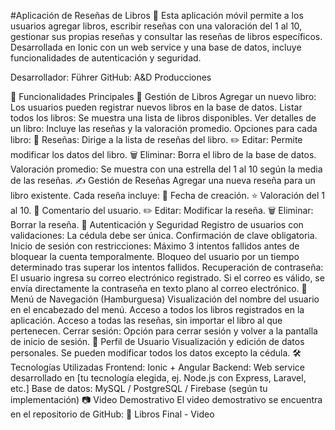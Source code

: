 #Aplicación de Reseñas de Libros 📱
Esta aplicación móvil permite a los usuarios agregar libros, escribir reseñas con una valoración del 1 al 10, gestionar sus propias reseñas y consultar las reseñas de libros específicos. Desarrollada en Ionic con un web service y una base de datos, incluye funcionalidades de autenticación y seguridad.

Desarrollador: Führer
GitHub: A&D Producciones

🚀 Funcionalidades Principales
📖 Gestión de Libros
Agregar un nuevo libro: Los usuarios pueden registrar nuevos libros en la base de datos.
Listar todos los libros: Se muestra una lista de libros disponibles.
Ver detalles de un libro: Incluye las reseñas y la valoración promedio.
Opciones para cada libro:
📜 Reseñas: Dirige a la lista de reseñas del libro.
✏️ Editar: Permite modificar los datos del libro.
🗑️ Eliminar: Borra el libro de la base de datos.
Valoración promedio: Se muestra con una estrella del 1 al 10 según la media de las reseñas.
✍️ Gestión de Reseñas
Agregar una nueva reseña para un libro existente.
Cada reseña incluye:
📅 Fecha de creación.
⭐ Valoración del 1 al 10.
💬 Comentario del usuario.
✏️ Editar: Modificar la reseña.
🗑️ Eliminar: Borrar la reseña.
🔐 Autenticación y Seguridad
Registro de usuarios con validaciones:
La cédula debe ser única.
Confirmación de clave obligatoria.
Inicio de sesión con restricciones:
Máximo 3 intentos fallidos antes de bloquear la cuenta temporalmente.
Bloqueo del usuario por un tiempo determinado tras superar los intentos fallidos.
Recuperación de contraseña:
El usuario ingresa su correo electrónico registrado.
Si el correo es válido, se envía directamente la contraseña en texto plano al correo electrónico.
🍔 Menú de Navegación (Hamburguesa)
Visualización del nombre del usuario en el encabezado del menú.
Acceso a todos los libros registrados en la aplicación.
Acceso a todas las reseñas, sin importar el libro al que pertenecen.
Cerrar sesión: Opción para cerrar sesión y volver a la pantalla de inicio de sesión.
👤 Perfil de Usuario
Visualización y edición de datos personales.
Se pueden modificar todos los datos excepto la cédula.
🛠️ Tecnologías Utilizadas
Frontend: Ionic + Angular
Backend: Web service desarrollado en [tu tecnología elegida, ej. Node.js con Express, Laravel, etc.]
Base de datos: MySQL / PostgreSQL / Firebase (según tu implementación)
📷 Video Demostrativo
El video demostrativo se encuentra en el repositorio de GitHub:
🔗 Libros Final - Video
